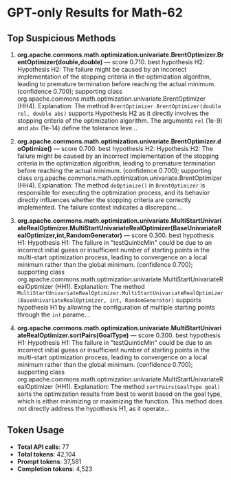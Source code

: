 # GPT-only Results for Math-62

## Top Suspicious Methods

1. **org.apache.commons.math.optimization.univariate.BrentOptimizer.BrentOptimizer(double,double)** — score 0.710. best hypothesis H2: Hypothesis H2: The failure might be caused by an incorrect implementation of the stopping criteria in the optimization algorithm, leading to premature termination before reaching the actual minimum. (confidence 0.700); supporting class org.apache.commons.math.optimization.univariate.BrentOptimizer (HH4).
    Explanation: The method `BrentOptimizer.BrentOptimizer(double rel, double abs)` supports Hypothesis H2 as it directly involves the stopping criteria of the optimization algorithm. The arguments `rel` (1e-9) and `abs` (1e-14) define the tolerance leve...

2. **org.apache.commons.math.optimization.univariate.BrentOptimizer.doOptimize()** — score 0.700. best hypothesis H2: Hypothesis H2: The failure might be caused by an incorrect implementation of the stopping criteria in the optimization algorithm, leading to premature termination before reaching the actual minimum. (confidence 0.700); supporting class org.apache.commons.math.optimization.univariate.BrentOptimizer (HH4).
    Explanation: The method `doOptimize()` in `BrentOptimizer` is responsible for executing the optimization process, and its behavior directly influences whether the stopping criteria are correctly implemented. The failure context indicates a discrepanc...

3. **org.apache.commons.math.optimization.univariate.MultiStartUnivariateRealOptimizer.MultiStartUnivariateRealOptimizer(BaseUnivariateRealOptimizer,int,RandomGenerator)** — score 0.300. best hypothesis H1: Hypothesis H1: The failure in "testQuinticMin" could be due to an incorrect initial guess or insufficient number of starting points in the multi-start optimization process, leading to convergence on a local minimum rather than the global minimum. (confidence 0.700); supporting class org.apache.commons.math.optimization.univariate.MultiStartUnivariateRealOptimizer (HH1).
    Explanation: The method `MultiStartUnivariateRealOptimizer.MultiStartUnivariateRealOptimizer(BaseUnivariateRealOptimizer, int, RandomGenerator)` supports hypothesis H1 by allowing the configuration of multiple starting points through the `int` parame...

4. **org.apache.commons.math.optimization.univariate.MultiStartUnivariateRealOptimizer.sortPairs(GoalType)** — score 0.300. best hypothesis H1: Hypothesis H1: The failure in "testQuinticMin" could be due to an incorrect initial guess or insufficient number of starting points in the multi-start optimization process, leading to convergence on a local minimum rather than the global minimum. (confidence 0.700); supporting class org.apache.commons.math.optimization.univariate.MultiStartUnivariateRealOptimizer (HH1).
    Explanation: The method `sortPairs(GoalType goal)` sorts the optimization results from best to worst based on the goal type, which is either minimizing or maximizing the function. This method does not directly address the hypothesis H1, as it operate...


## Token Usage

- **Total API calls**: 77
- **Total tokens**: 42,104
- **Prompt tokens**: 37,581
- **Completion tokens**: 4,523

